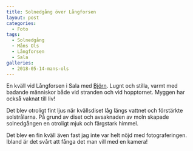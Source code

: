 ```yaml
---
title: Solnedgång över Långforsen
layout: post
categories:
  - Foto
tags:
  - Solnedgång
  - Måns Ols
  - Långforsen
  - Sala
galleries:
  - 2018-05-14-mans-ols
---
```


En kväll vid Långforsen i Sala med [Björn](https://www.instagram.com/bjornalm41). Lugnt och stilla, varmt med badande människor både vid stranden och vid hopptornet. Myggen har också vaknat till liv!

Det blev otroligt fint ljus när kvällsdiset låg längs vattnet och förstärkte solstrålarna. På grund av diset och avsaknaden av moln skapade solnedgången en otroligt mjuk och färgstark himmel.

Det blev en fin kväll även fast jag inte var helt nöjd med fotograferingen. Ibland är det svårt att fånga det man vill med en kamera!
